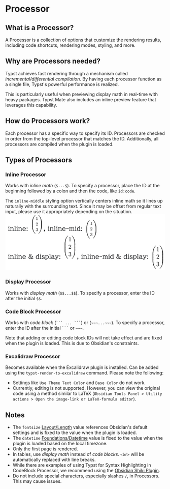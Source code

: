 # Processor

## What is a Processor?

A Processor is a collection of options that customize the rendering results, including code shortcuts, rendering modes, styling, and more.

## Why are Processors needed?

Typst achieves fast rendering through a mechanism called *incremental/differential compilation*.
By having each processor function as a single file, Typst's powerful performance is realized.

This is particularly useful when previewing display math in real-time with heavy packages.
Typst Mate also includes an inline preview feature that leverages this capability.

## How do Processors work?

Each processor has a specific way to specify its ID.
Processors are checked in order from the top-level processor that matches the ID.
Additionally, all processors are compiled when the plugin is loaded.

## Types of Processors

### Inline Processor

Works with *inline math* (`$...$`).
To specify a processor, place the ID at the beginning followed by a colon and then the code, like `id:code`.

The `inline-middle` styling option vertically centers inline math so it lines up naturally with the surrounding text. Since it may be offset from regular text input, please use it appropriately depending on the situation.
[![Screenshot](https://raw.githubusercontent.com/azyarashi/obsidian-typst-mate/main/assets/inline.png)](#inline)

### Display Processor

Works with *display math* (`$$...$$`).
To specify a processor, enter the ID after the initial `$$`.

### Code Block Processor

Works with *code block* (<code>\`\`\` ... \`\`\`</code>) or (`~~~...~~~`).
To specify a processor, enter the ID after the initial <code>\`\`\`</code> or `~~~`.

Note that adding or editing code block IDs will not take effect and are fixed when the plugin is loaded. This is due to Obsidian's constraints.

### Excalidraw Processor

Becomes available when the Excalidraw plugin is installed. Can be added using the `typst-render-to-excalidraw` command.
Please note the following:

- Settings like `Use Theme Text Color` and `Base Color` do not work.
- Currently, editing is not supported. However, you can view the original code using a method similar to LaTeX (`Obsidian Tools Panel > Utility actions > Open the image-link or LaTeX-formula editor`).

## Notes

- The `fontsize` [Layout/Length](https://typst.app/docs/reference/layout/length/) value references Obsidian's default settings and is fixed to the value when the plugin is loaded.
- The `datetime` [Foundations/Datetime](https://typst.app/docs/reference/foundations/datetime/) value is fixed to the value when the plugin is loaded based on the local timezone.
- Only the first page is rendered.
- In tables, use *display math* instead of *code blocks*. `<br>` will be automatically replaced with line breaks.
- While there are examples of using Typst for Syntax Highlighting in CodeBlock Processor, we recommend using the [Obsidian Shiki Plugin](https://github.com/mProjectsCode/obsidian-shiki-plugin).
- Do not include special characters, especially slashes `/`, in Processors. This may cause issues.